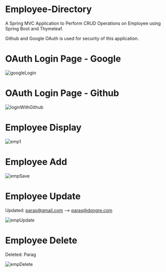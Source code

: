 # Employee-Directory

A Spring MVC Application to Perform CRUD Operations on Employee using Spring Boot and Thymeleaf. 

Github and Google OAuth is used for security of this application.

# OAuth Login Page - Google

![googleLogin](https://github.com/THEPHD1331/Employee-Directory/assets/126282296/980ba6e3-05ca-40d0-9531-44b68cfea462)

# OAuth Login Page - Github

![loginWithGithub](https://github.com/THEPHD1331/Employee-Directory/assets/126282296/5b26aa36-ce63-4249-92b8-98fbbb313173)

# Employee Display

![emp1](https://github.com/THEPHD1331/Employee-Directory/assets/126282296/de5e4cd0-e1c7-478c-a14b-d7ab90122a81)

# Employee Add

![empSave](https://github.com/THEPHD1331/Employee-Directory/assets/126282296/eb189b6b-9478-480b-b76c-f218680673f3)

# Employee Update

Updated: paras@gmail.com --> paras@dongre.com

![empUpdate](https://github.com/THEPHD1331/Employee-Directory/assets/126282296/56087920-638e-45fb-a1f0-f3478691b3f0)

# Employee Delete

Deleted: Parag

![empDelete](https://github.com/THEPHD1331/Employee-Directory/assets/126282296/5433bddd-e00e-49ea-a450-e2b6aeceb9e0)
